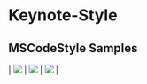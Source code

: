 # Keynote-Style

## MSCodeStyle Samples

| ![](https://www.evernote.com/l/As0HNgsyi2dACJx8U28hwf6F4TmvkkeasAQB/image.png) | ![](https://www.evernote.com/l/As1YprlYG7BG0ad742WI9OTBJqPP1bLkw_sB/image.png) | ![](https://www.evernote.com/l/As3_sMAgOKlCx5LANZcoglvoa8qmdLqlYq0B/image.png) |